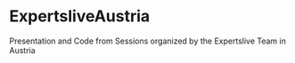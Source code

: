 # ExpertsliveAustria
Presentation and Code from Sessions organized by the Expertslive Team in Austria
